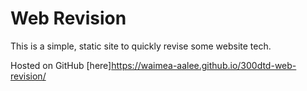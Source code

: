 # Web Revision

This is a simple, static site to quickly revise some website tech.

Hosted on GitHub [here]https://waimea-aalee.github.io/300dtd-web-revision/